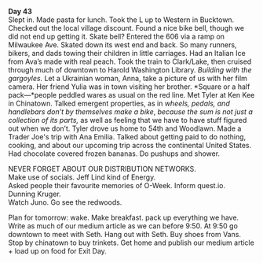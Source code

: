 **Day 43**  
Slept in. Made pasta for lunch. Took the L up to Western in Bucktown. Checked out the local village discount. Found a nice bike bell, though we did not end up getting it. Skate bell? Entered the 606 via a ramp on Milwaukee Ave. Skated down its west end and back. So many runners, bikers, and dads towing their children in little carriages. Had an Italian Ice from Ava’s made with real peach. Took the train to Clark/Lake, then cruised through much of downtown to Harold Washington Library. *Building with the gargoyles.* Let a Ukrainian woman, Anna, take a picture of us with her film camera. Her friend Yulia was in town visiting her brother. *Square or a half pack—*people peddled wares as usual on the red line. Met Tyler at Ken Kee in Chinatown. Talked emergent properties, as in *wheels, pedals, and handlebars don’t by themselves make a bike*, *because the sum is not just a collection of its parts,* as well as feeling that we have to have stuff figured out when we don’t. Tyler drove us home to 54th and Woodlawn. Made a Trader Joe's trip with Ana Emilia. Talked about getting paid to do nothing, cooking, and about our upcoming trip across the continental United States. Had chocolate covered frozen bananas. Do pushups and shower.

NEVER FORGET ABOUT OUR DISTRIBUTION NETWORKS.   
Make use of socials. Jeff Lind kind of Energy.   
Asked people their favourite memories of O-Week. Inform quest.io.  
Dunning Kruger.   
Watch Juno. Go see the redwoods.

Plan for tomorrow: wake. Make breakfast. pack up everything we have. Write as much of our medium article as we can before 9:50. At 9:50 go downtown to meet with Seth. Hang out with Seth. Buy shoes from Vans. Stop by chinatown to buy trinkets. Get home and publish our medium article \+ load up on food for Exit Day.
